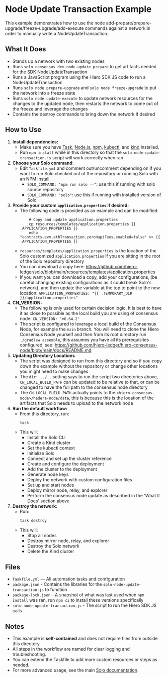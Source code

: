 # Node Update Transaction Example

This example demonstrates how to use the node add-prepare/prepare-upgrade/freeze-upgrade/add-execute commands against a network in order to manually write a NodeUpdateTransaction.

## What It Does

* Stands up a network with two existing nodes
* Runs `solo consensus dev-node-update prepare` to get artifacts needed for the SDK NodeUpdateTransaction
* Runs a JavaScript program using the Hiero SDK JS code to run a NodeUpdateTransaction
* Runs `solo node prepare-upgrade` and `solo node freeze-upgrade` to put the network into a freeze state
* Runs `solo node update-execute` to update network resources for the changes to the updated node, then restarts the network to come out of the freeze and leverage the changes
* Contains the destroy commands to bring down the network if desired

## How to Use

1. **Install dependencies:**
   * Make sure you have [Task](https://taskfile.dev/), [Node.js](https://nodejs.org/), [npm](https://www.npmjs.com/), [kubectl](https://kubernetes.io/docs/tasks/tools/), and [kind](https://kind.sigs.k8s.io/) installed.
   * Run `npm install` while in this directory so that the `solo-node-update-transaction.js` script will work correctly when ran
2. **Choose your Solo command:**
   * Edit `Taskfile.yml` and comment out/uncomment depending on if you want to run Solo checked out of the repository or running Solo with an NPM install
     * `SOLO_COMMAND: "npm run solo --"`: use this if running with solo source repository
     * `SOLO_COMMAND: "solo"`: use this if running with installed version of Solo
3. **Provide your custom `application.properties` if desired:**
   * The following code is provided as an example and can be modified:
     ```
         # Copy and update application.properties
         cp resources/templates/application.properties {{ .APPLICATION_PROPERTIES }}
         echo "contracts.evm.ethTransaction.zeroHapiFees.enabled=false" >> {{ .APPLICATION_PROPERTIES }}
     ```
   * `resources/templates/application.properties` is the location of the Solo customized `application.properties` if you are sitting in the root of the Solo repository directory
   * You can download a copy here: <https://github.com/hiero-ledger/solo/blob/main/resources/templates/application.properties>
   * If you want you can download a copy, add your configurations, (be careful changing existing configurations as it could break Solo's network), and then update the variable at the top to point to the new location: `APPLICATION_PROPERTIES: "{{ .TEMPORARY_DIR }}/application.properties"`
4. **CN\_VERSION:**
   * The following is only used for certain decision logic.  It is best to have it as close to possible as the local build you are using of consensus node: `CN_VERSION: "v0.64.2"`
   * The script is configured to leverage a local build of the Consensus Node, for example the `main` branch.  You will need to clone the Hiero Consensus Node yourself and then from its root directory run `./gradlew assemble`, this assumes you have all its prerequisites configured, see: <https://github.com/hiero-ledger/hiero-consensus-node/blob/main/docs/README.md>
5. **Updating Directory Locations**
   * The script was designed to run from this directory and so if you copy down the example without the repository or change other locations you might need to make changes
   * The `dir: ../..` setting says to run the script two directories above, `CN_LOCAL_BUILD_PATH` can be updated to be relative to that, or can be changed to have the full path to the consensus node directory
   * The `CN_LOCAL_BUILD_PATH` actually points to the `<hiero-consensus-node>/hedera-node/data`, this is because this is the location of the artifacts that Solo needs to upload to the network node
6. **Run the default workflow:**
   * From this directory, run:
     ```sh
     task
     ```
   * This will:
     * Install the Solo CLI
     * Create a Kind cluster
     * Set the kubectl context
     * Initialize Solo
     * Connect and set up the cluster reference
     * Create and configure the deployment
     * Add the cluster to the deployment
     * Generate node keys
     * Deploy the network with custom configuration files
     * Set up and start nodes
     * Deploy mirror node, relay, and explorer
     * Perform the consensus node update as described in the 'What It Does' section above
7. **Destroy the network:**
   * Run:
     ```sh
     task destroy
     ```
   * This will:
     * Stop all nodes
     * Destroy mirror node, relay, and explorer
     * Destroy the Solo network
     * Delete the Kind cluster

## Files

* `Taskfile.yml` — All automation tasks and configuration
* `package.json` - Contains the libraries for the `solo-node-update-transaction.js` to function
* `package-lock.json` - A snapshot of what was last used when `npm install` was ran, run `npm ci` to install these versions specifically
* `solo-node-update-transaction.js` - The script to run the Hiero SDK JS calls

## Notes

* This example is **self-contained** and does not require files from outside this directory.
* All steps in the workflow are named for clear logging and troubleshooting.
* You can extend the Taskfile to add more custom resources or steps as needed.
* For more advanced usage, see the main [Solo documentation](https://github.com/hashgraph/solo).
